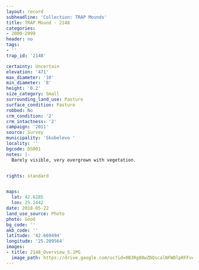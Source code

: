 ```yaml
---
layout: record
subheadline: 'Collection: TRAP Mounds'
title: TRAP Mound - 2148
categories:
- 2000-2999
header: no
tags:
- ''
trap_id: '2148'

certainty: Uncertain
elevation: '471'
max_diameter: '10'
min_diameter: '8'
height: '0.2'
size_category: Small
surrounding_land_use: Pasture
surface_condition: Pasture
robbed: No
crm_condition: '2'
crm_intactness: '2'
campaign: '2011'
source: Survey
municipality: 'Skobelevo '
locality: ''
bgcode: DS001
notes: |-
  Barely visible, very overgrown with vegetation.


rights: standard


maps:
  lat: 42.6285
  lon: 25.2442
date: 2018-05-22
land_use_source: Photo
photo: Good
bg_code: ''
akb_code: ''
latitude: '42.669494'
longitude: '25.209564'
images:
- title: 2148_Overview_S.JPG
  image_path: https://drive.google.com/uc?id=0B3Rg88wZDQscalNFWDlpRFFveVU
---
```

